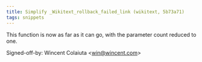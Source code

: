 ```yaml
---
title: Simplify _Wikitext_rollback_failed_link (wikitext, 5b73a71)
tags: snippets
---
```


This function is now as far as it can go, with the parameter count reduced to one.

Signed-off-by: Wincent Colaiuta &lt;win@wincent.com&gt;

